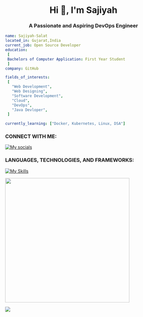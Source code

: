  <h1 align="center">Hi 👋, I'm Sajiyah</h1>
<h3 align="center">A Passionate and Aspiring DevOps Engineer</h3>

 ```yaml
name: Sajiyah-Salat
located_in: Gujarat,India
current_job: Open Source Developer
education:
  [
  Bachelors of Computer Application: First Year Student
  ]
company: GitHub

fields_of_interests:
  [
    "Web Development",
    "Web Designing",
    "Software Development",
    "Cloud",
    "DevOps",
    "Java Devloper",
  ]
  
currently_learning: ["Docker, Kubernetes, Linux, DSA"]
```
  
 
### CONNECT WITH ME: 
[![My socials](https://skillicons.dev/icons?i=linkedin,twitter,github)](https://skillicons.dev)

 
 ### LANGUAGES, TECHNOLOGIES, AND FRAMEWORKS:
[![My Skills](https://skillicons.dev/icons?i=aws,git,jenkins,linux,docker,kubernetes,java,html,css,js,bootstrap,tailwind,firebase,kotlin,androidstudio&perline=6)](https://skillicons.dev)
 
 

 <img width="400px" src="https://github-readme-stats.vercel.app/api/top-langs/?username=arshergon&layout=compact&theme=radical&custom_title=Languages"/>

<img 
   src="https://github-readme-stats.vercel.app/api?username=Sajiyah-Salat&show_icons=true&theme=tokyonight" 
/>
 
